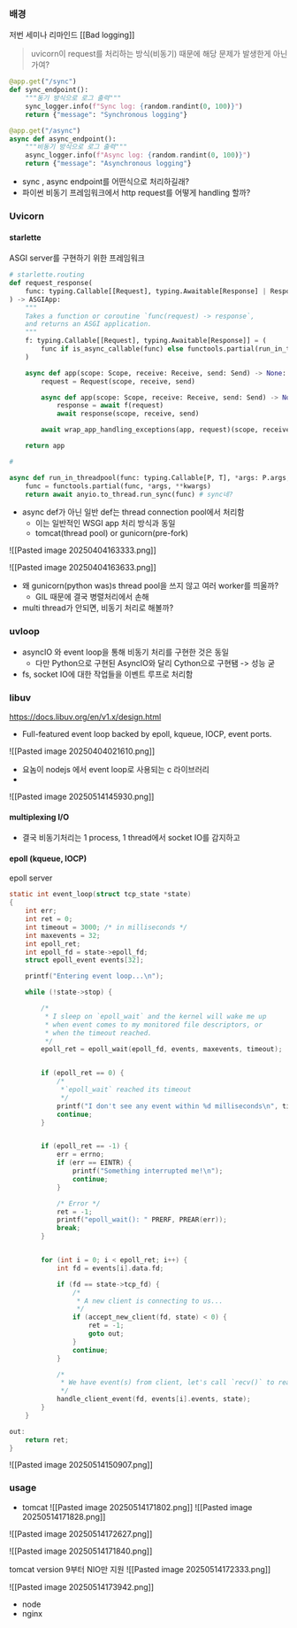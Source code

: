 
### 배경
저번 세미나 리마인드 [[Bad logging]]

>  uvicorn이 request를 처리하는 방식(비동기) 때문에 해당 문제가 발생한게 아닌가여?


```python
@app.get("/sync")
def sync_endpoint():
    """동기 방식으로 로그 출력"""
    sync_logger.info(f"Sync log: {random.randint(0, 100)}")
    return {"message": "Synchronous logging"}

@app.get("/async")
async def async_endpoint():
    """비동기 방식으로 로그 출력"""
    async_logger.info(f"Async log: {random.randint(0, 100)}")
    return {"message": "Asynchronous logging"}

```

- sync , async endpoint를 어떤식으로 처리하길래?
- 파이썬 비동기 프레임워크에서 http request를 어떻게 handling 할까?
### Uvicorn

#### starlette 

ASGI server를 구현하기 위한 프레임워크

```python
# starlette.routing
def request_response(
    func: typing.Callable[[Request], typing.Awaitable[Response] | Response],
) -> ASGIApp:
    """
    Takes a function or coroutine `func(request) -> response`,
    and returns an ASGI application.
    """
    f: typing.Callable[[Request], typing.Awaitable[Response]] = (
        func if is_async_callable(func) else functools.partial(run_in_threadpool, func)  # type:ignore
    )

    async def app(scope: Scope, receive: Receive, send: Send) -> None:
        request = Request(scope, receive, send)

        async def app(scope: Scope, receive: Receive, send: Send) -> None:
            response = await f(request)
            await response(scope, receive, send)

        await wrap_app_handling_exceptions(app, request)(scope, receive, send)

    return app

# 

async def run_in_threadpool(func: typing.Callable[P, T], *args: P.args, **kwargs: P.kwargs) -> T:
    func = functools.partial(func, *args, **kwargs)
    return await anyio.to_thread.run_sync(func) # sync네?
```

- async def가 아닌 일반 def는 thread connection pool에서 처리함
	- 이는 일반적인 WSGI app 처리 방식과 동일
	- tomcat(thread pool) or gunicorn(pre-fork)



![[Pasted image 20250404163333.png]]

![[Pasted image 20250404163633.png]]
- 왜 gunicorn(python was)s thread pool을 쓰지 않고 여러 worker를 띄울까?
	- GIL 때문에 결국 병렬처리에서 손해
- multi thread가 안되면, 비동기 처리로 해볼까?


### uvloop

- asyncIO 와 event loop을 통해 비동기 처리를 구현한 것은 동일
	- 다만 Python으로 구현된 AsyncIO와 달리 Cython으로 구현됌 -> 성능 굳
- fs, socket IO에 대한 작업들을 이벤트 루프로 처리함




### libuv
https://docs.libuv.org/en/v1.x/design.html
- Full-featured event loop backed by epoll, kqueue, IOCP, event ports.


![[Pasted image 20250404021610.png]]

- 요놈이 nodejs 에서 event loop로 사용되는 c 라이브러리
- 

![[Pasted image 20250514145930.png]]
#### multiplexing I/O
- 결국 비동기처리는 1 process, 1 thread에서 socket IO를 감지하고  



#### epoll (kqueue, IOCP)

epoll server
```c
static int event_loop(struct tcp_state *state)
{
    int err;
    int ret = 0;
    int timeout = 3000; /* in milliseconds */
    int maxevents = 32;
    int epoll_ret;
    int epoll_fd = state->epoll_fd;
    struct epoll_event events[32];

    printf("Entering event loop...\n");

    while (!state->stop) {

        /*
         * I sleep on `epoll_wait` and the kernel will wake me up
         * when event comes to my monitored file descriptors, or
         * when the timeout reached.
         */
        epoll_ret = epoll_wait(epoll_fd, events, maxevents, timeout);


        if (epoll_ret == 0) {
            /*
             *`epoll_wait` reached its timeout
             */
            printf("I don't see any event within %d milliseconds\n", timeout);
            continue;
        }


        if (epoll_ret == -1) {
            err = errno;
            if (err == EINTR) {
                printf("Something interrupted me!\n");
                continue;
            }

            /* Error */
            ret = -1;
            printf("epoll_wait(): " PRERF, PREAR(err));
            break;
        }


        for (int i = 0; i < epoll_ret; i++) {
            int fd = events[i].data.fd;

            if (fd == state->tcp_fd) {
                /*
                 * A new client is connecting to us...
                 */
                if (accept_new_client(fd, state) < 0) {
                    ret = -1;
                    goto out;
                }
                continue;
            }

            /*
             * We have event(s) from client, let's call `recv()` to read it.
             */
            handle_client_event(fd, events[i].events, state);
        }
    }

out:
    return ret;
}
```

![[Pasted image 20250514150907.png]]


### usage

- tomcat
![[Pasted image 20250514171802.png]]
![[Pasted image 20250514171828.png]]

![[Pasted image 20250514172627.png]]

![[Pasted image 20250514171840.png]]

tomcat version 9부터 NIO만 지원
![[Pasted image 20250514172333.png]]

![[Pasted image 20250514173942.png]]

- node
- nginx
